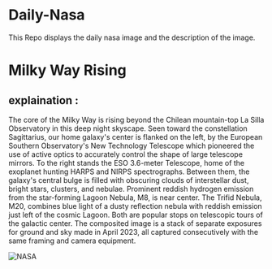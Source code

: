 # Daily-Nasa

This Repo displays the daily nasa image and the description of the image.

<!--NASA-->
# Milky Way Rising
## explaination :

The core of the Milky Way is rising beyond the Chilean mountain-top La Silla Observatory in this deep night skyscape. Seen toward the constellation Sagittarius, our home galaxy's center is flanked on the left, by the European Southern Observatory's New Technology Telescope which pioneered the use of active optics to accurately control the shape of large telescope mirrors. To the right stands the ESO 3.6-meter Telescope, home of the exoplanet hunting HARPS and NIRPS spectrographs. Between them, the galaxy's central bulge is filled with obscuring clouds of interstellar dust, bright stars, clusters, and nebulae. Prominent reddish hydrogen emission from the star-forming Lagoon Nebula, M8, is near center. The Trifid Nebula, M20, combines blue light of a dusty reflection nebula with reddish emission just left of the cosmic Lagoon. Both are popular stops on telescopic tours of the galactic center. The composited image is a stack of separate exposures for ground and sky made in April 2023, all captured consecutively with the same framing and camera equipment.

![NASA](https://apod.nasa.gov/apod/image/2312/_MG_2485-mod_APOD1024.jpg)
<!--/NASA-->